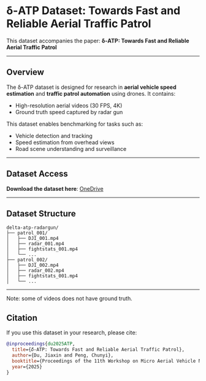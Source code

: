 # δ-ATP Dataset: Towards Fast and Reliable Aerial Traffic Patrol

This dataset accompanies the paper: **δ-ATP: Towards Fast and Reliable Aerial Traffic Patrol**  

---

## Overview

The δ-ATP dataset is designed for research in **aerial vehicle speed estimation** and **traffic patrol automation** using drones. It contains:

- High-resolution aerial videos (30 FPS, 4K)
- Ground truth speed captured by radar gun

This dataset enables benchmarking for tasks such as:

- Vehicle detection and tracking
- Speed estimation from overhead views
- Road scene understanding and surveillance

---

## Dataset Access

**Download the dataset here**: [OneDrive](https://purdue0-my.sharepoint.com/:f:/g/personal/du286_purdue_edu/EnKtk8190XlPkiLPGf4IXroBb-qHDdYHapdgMZdQDdgk6g)

---

## Dataset Structure
```
delta-atp-radargun/
├── patrol_001/
│   ├── DJI_001.mp4
│   ├── radar_001.mp4
│   ├── fightstats_001.mp4
│   └── ...
├── patrol_002/
│   ├── DJI_002.mp4
│   ├── radar_002.mp4
│   ├── fightstats_001.mp4
│   └── ...
```

---
Note: some of videos does not have ground truth.

## Citation

If you use this dataset in your research, please cite:

```bibtex
@inproceedings{du2025ATP,
  title={𝛿-ATP: Towards Fast and Reliable Aerial Traffic Patrol},
  author={Du, Jiaxin and Peng, Chunyi},
  booktitle={Proceedings of the 11th Workshop on Micro Aerial Vehicle Networks, Systems, and Applications},
  year={2025}
}
```
